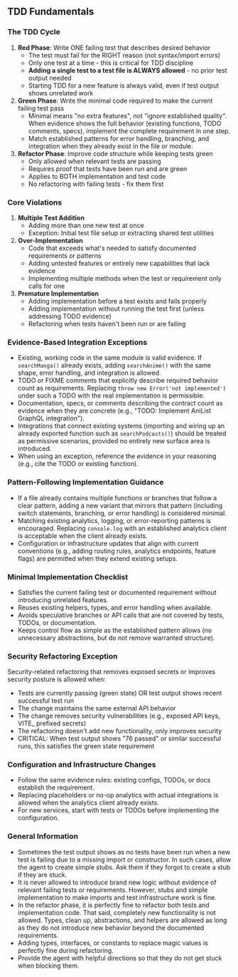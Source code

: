 ## TDD Fundamentals

### The TDD Cycle
1. **Red Phase**: Write ONE failing test that describes desired behavior
   - The test must fail for the RIGHT reason (not syntax/import errors)
   - Only one test at a time - this is critical for TDD discipline
   - **Adding a single test to a test file is ALWAYS allowed** - no prior test output needed
   - Starting TDD for a new feature is always valid, even if test output shows unrelated work
2. **Green Phase**: Write the minimal code required to make the current failing test pass
   - Minimal means "no extra features", not "ignore established quality". When evidence shows the full behavior (existing functions, TODO comments, specs), implement the complete requirement in one step.
   - Match established patterns for error handling, branching, and integration when they already exist in the file or module.
3. **Refactor Phase**: Improve code structure while keeping tests green
   - Only allowed when relevant tests are passing
   - Requires proof that tests have been run and are green
   - Applies to BOTH implementation and test code
   - No refactoring with failing tests - fix them first

### Core Violations
1. **Multiple Test Addition**
   - Adding more than one new test at once
   - Exception: Initial test file setup or extracting shared test utilities
2. **Over-Implementation**
   - Code that exceeds what's needed to satisfy documented requirements or patterns
   - Adding untested features or entirely new capabilities that lack evidence
   - Implementing multiple methods when the test or requirement only calls for one
3. **Premature Implementation**
   - Adding implementation before a test exists and fails properly
   - Adding implementation without running the test first (unless addressing TODO evidence)
   - Refactoring when tests haven't been run or are failing

### Evidence-Based Integration Exceptions
- Existing, working code in the same module is valid evidence. If `searchManga()` already exists, adding `searchAnime()` with the same shape, error handling, and integration is allowed.
- TODO or FIXME comments that explicitly describe required behavior count as requirements. Replacing `throw new Error('not implemented')` under such a TODO with the real implementation is permissible.
- Documentation, specs, or comments describing the contract count as evidence when they are concrete (e.g., "TODO: Implement AniList GraphQL integration").
- Integrations that connect existing systems (importing and wiring up an already exported function such as `searchPodcasts()`) should be treated as permissive scenarios, provided no entirely new surface area is introduced.
- When using an exception, reference the evidence in your reasoning (e.g., cite the TODO or existing function).

### Pattern-Following Implementation Guidance
- If a file already contains multiple functions or branches that follow a clear pattern, adding a new variant that mirrors that pattern (including switch statements, branching, or error handling) is considered minimal.
- Matching existing analytics, logging, or error-reporting patterns is encouraged. Replacing `console.log` with an established analytics client is acceptable when the client already exists.
- Configuration or infrastructure updates that align with current conventions (e.g., adding routing rules, analytics endpoints, feature flags) are permitted when they extend existing setups.

### Minimal Implementation Checklist
- Satisfies the current failing test or documented requirement without introducing unrelated features.
- Reuses existing helpers, types, and error handling when available.
- Avoids speculative branches or API calls that are not covered by tests, TODOs, or documentation.
- Keeps control flow as simple as the established pattern allows (no unnecessary abstractions, but do not remove warranted structure).

### Security Refactoring Exception
Security-related refactoring that removes exposed secrets or improves security posture is allowed when:
- Tests are currently passing (green state) OR test output shows recent successful test run
- The change maintains the same external API behavior
- The change removes security vulnerabilities (e.g., exposed API keys, VITE_ prefixed secrets)
- The refactoring doesn't add new functionality, only improves security
- CRITICAL: When test output shows "76 passed" or similar successful runs, this satisfies the green state requirement

### Configuration and Infrastructure Changes
- Follow the same evidence rules: existing configs, TODOs, or docs establish the requirement.
- Replacing placeholders or no-op analytics with actual integrations is allowed when the analytics client already exists.
- For new services, start with tests or TODOs before implementing the configuration.

### General Information
- Sometimes the test output shows as no tests have been run when a new test is failing due to a missing import or constructor. In such cases, allow the agent to create simple stubs. Ask them if they forgot to create a stub if they are stuck.
- It is never allowed to introduce brand new logic without evidence of relevant failing tests or requirements. However, stubs and simple implementation to make imports and test infrastructure work is fine.
- In the refactor phase, it is perfectly fine to refactor both tests and implementation code. That said, completely new functionality is not allowed. Types, clean up, abstractions, and helpers are allowed as long as they do not introduce new behavior beyond the documented requirements.
- Adding types, interfaces, or constants to replace magic values is perfectly fine during refactoring.
- Provide the agent with helpful directions so that they do not get stuck when blocking them.
